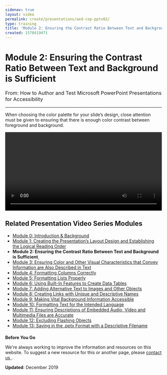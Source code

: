 ```yaml
---
sidenav: true
layout: video
permalink: create/presentations/aed-cop-pptx02/
type: training
title: 'Module 2: Ensuring the Contrast Ratio Between Text and Background is Sufficient'
created: 1578419471
---
```


# Module 2: Ensuring the Contrast Ratio Between Text and Background is Sufficient

<p style="font-size:115%">
  From: How to Author and Test Microsoft PowerPoint Presentations for Accessibility
</p>

* * *

When choosing the color palette for your slide&rsquo;s design, close attention must be given to ensuring that there is enough color contrast between foreground and background.

<video controls="controls" data-vscid="3qesx4ovd" style="width: 100%;"><source src="https://assets.section508.gov/files/aed-cop-ppt-m02.mp4" type="video/mp4" /></video>

## Related Presentation Video Series Modules

  * [Module 0: Introduction & Background][1]
  * [Module 1: Creating the Presentation&rsquo;s Layout Design and Establishing the Logical Reading Order][2]
  * **Module 2: Ensuring the Contrast Ratio Between Text and Background is Sufficient[&nbsp;][3]**
  * [Module 3: Ensuring Color and Other Visual Characteristics that Convey Information are Also Described in Text][4]
  * [Module 4: Formatting Columns Correctly][5]
  * [Module 5: Formatting Lists Properly][6]
  * [Module 6: Using Built-In Features to Create Data Tables][7]
  * [Module 7: Adding Alternative Text to Images and Other Objects][8]
  * [Module 8: Creating Links with Unique and Descriptive Names][9]
  * [Module 9: Making Vital Background Information Accessible][10]
  * [Module 10: Formatting Text for the Intended Language][11]
  * [Module 11: Ensuring Descriptions of Embedded Audio, Video and Multimedia Files are Accurate][12]
  * [Module 12: Excluding Flashing Objects][13]
  * [Module 13: Saving in the .pptx Format with a Descriptive Filename][14]

<div class="border-base radius-lg border-1px" style="margin-top: 1.5em;">
<div class="panel-body padding-3">
<p class="text-large"><strong>Before You Go</strong></p>
<p>We're always working to improve the information and resources on this website. To suggest a new resource for this or another page, please <a href="mailto:section.508@gsa.gov">contact us
</a>.</p>
</div>
</div>

**Updated**: December 2019

 [1]: {{site.baseurl}}/create/presentations/aed-cop-pptx00
 [2]: {{site.baseurl}}/create/presentations/aed-cop-pptx01
 [3]: {{site.baseurl}}/create/presentations/aed-cop-pptx02
 [4]: {{site.baseurl}}/create/presentations/aed-cop-pptx03
 [5]: {{site.baseurl}}/create/presentations/aed-cop-pptx04
 [6]: {{site.baseurl}}/create/presentations/aed-cop-pptx05
 [7]: {{site.baseurl}}/create/presentations/aed-cop-pptx06
 [8]: {{site.baseurl}}/create/presentations/aed-cop-pptx07
 [9]: {{site.baseurl}}/create/presentations/aed-cop-pptx08
 [10]: {{site.baseurl}}/create/presentations/aed-cop-pptx09
 [11]: {{site.baseurl}}/create/presentations/aed-cop-pptx10
 [12]: {{site.baseurl}}/create/presentations/aed-cop-pptx11
 [13]: {{site.baseurl}}/create/presentations/aed-cop-pptx12
 [14]: {{site.baseurl}}/create/presentations/aed-cop-pptx13